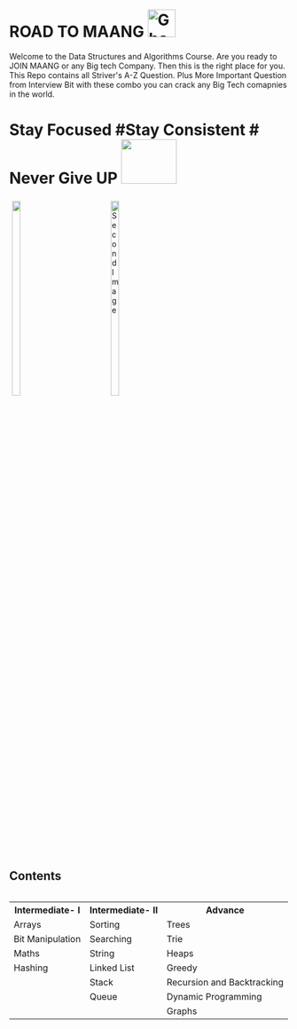 
# ROAD TO MAANG  <img src="https://raw.githubusercontent.com/Tarikul-Islam-Anik/Animated-Fluent-Emojis/master/Emojis/Smilies/Ghost.png" alt="Ghost" width="50" height="50" />

<!-- Data Structures and Algorithms Course README -->
 

Welcome to the Data Structures and Algorithms Course. Are you ready to JOIN MAANG or any Big tech Company. Then this is the right place for you. 
This Repo contains all Striver's A-Z Question. Plus More Important Question from Interview Bit with these combo you can crack any Big Tech comapnies in the world.
# Stay Focused #Stay Consistent # Never Give UP <img style="height: 80px; width: 100px" src="https://user-images.githubusercontent.com/74038190/216122041-518ac897-8d92-4c6b-9b3f-ca01dcaf38ee.png" />

 <div style="overflow: hidden;">
  <div style="float: left; width: 33.33%; padding: 5px;"> 
     <img src="https://user-images.githubusercontent.com/74038190/225813708-98b745f2-7d22-48cf-9150-083f1b00d6c9.gif" style="width:30%" />
  </div>
  <div style="float: left; width: 33.33%; padding: 5px;">
    <img src="https://leetcard.jacoblin.cool/Karan_Dobriyal?ext=activity" alt="Second Image" style="width:30%">   
  </div> 
</div>
 
 
 
## Contents

<div style="display: flex; justify-content: space-between;">
 <!-- Data Structures and Algorithms Course Syllabus -->

<table>
  <tr>
    <th>Intermediate- I</th>
    <th>Intermediate- II</th>
    <th>Advance</th>
  </tr>
  <tr>
    <td>Arrays</td>
    <td>Sorting</td>
    <td>Trees</td>
  </tr>
  <tr>
    <td>Bit Manipulation</td>
    <td>Searching</td>
    <td>Trie</td>
  </tr>
  <tr>
    <td>Maths</td>
    <td>String</td>
    <td>Heaps</td>
  </tr>
  <tr>
    <td>Hashing</td>
    <td>Linked List</td>
    <td>Greedy</td>
  </tr>
  <tr>
    <td></td>
    <td>Stack</td>
    <td>Recursion and Backtracking</td>
  </tr>
  <tr>
    <td></td>
    <td>Queue</td>
    <td>Dynamic Programming</td>
  </tr>
  <tr>
    <td></td> 
    <td></td>
    <td>Graphs</td>
  </tr>
</table>






 
